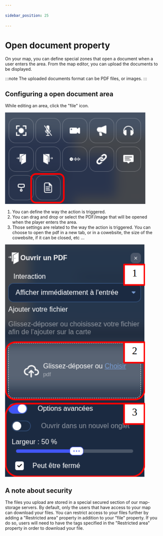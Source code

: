 ```yaml
---

sidebar_position: 25

---
```


# Open document property

On your map, you can define special zones that open a document when a user enters the area.
From the map editor, you can upload the documents to be displayed.

:::note
The uploaded documents format can be PDF files, or images.
:::

## Configuring a open document area

While editing an area, click the "file" icon.

![pdf_property](../../images/editor/pdf_property.png)

1. You can define the way the action is triggered.
2. You can drag and drop or select the PDF/image that will be opened when the player enters the area.
3. Those settings are related to the way the action is triggered. You can choose to open the pdf in a new tab, or in a cowebsite, the size of the cowebsite, if it can be closed, etc ...

![open_pdf](../../images/editor/open_pdf.png)

## A note about security

The files you upload are stored in a special secured section of our map-storage servers. By default, only the users that have access to your map can download your files.
You can restrict access to your files further by adding a "Restricted area" property in addition to your "file" property. If you do so, users will need to have the tags specified in the "Restricted area" property in order to download your file.

